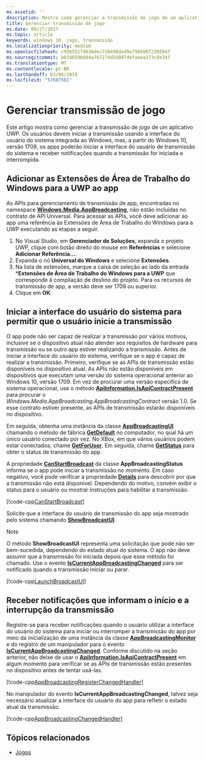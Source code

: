```yaml
---
ms.assetid: ''
description: Mostra como gerenciar a transmissão de jogo de um aplicativo UWP.
title: Gerenciar transmissão de jogo
ms.date: 09/27/2017
ms.topic: article
keywords: windows 10, jogo, transmissão
ms.localizationpriority: medium
ms.openlocfilehash: c906551fd626dec726498ded9a7995007230504f
ms.sourcegitcommit: b034650b684a767274d5d88746faeea373c8e34f
ms.translationtype: MT
ms.contentlocale: pt-BR
ms.lasthandoff: 03/06/2019
ms.locfileid: "57607581"
---
```

# <a name="manage-game-broadcasting"></a>Gerenciar transmissão de jogo
Este artigo mostra como gerenciar a transmissão de jogo de um aplicativo UWP. Os usuários devem iniciar a transmissão usando a interface do usuário do sistema integrada ao Windows, mas, a partir do Windows 10, versão 1709, os apps poderão iniciar a interface do usuário de transmissão do sistema e receber notificações quando a transmissão for iniciada e interrompida.

## <a name="add-the-windows-desktop-extensions-for-the-uwp-to-your-app"></a>Adicionar as Extensões de Área de Trabalho do Windows para a UWP ao app
As APIs para gerenciamento de transmissão de app, encontradas no namespace **[Windows.Media.AppBroadcasting](https://docs.microsoft.com/uwp/api/windows.media.appbroadcasting)**, não estão incluídas no contrato de API Universal. Para acessar as APIs, você deve adicionar ao app uma referência às Extensões de Área de Trabalho do Windows para a UWP executando as etapas a seguir.

1. No Visual Studio, em **Gerenciador de Soluções**, expanda o projeto UWP, clique com botão direito do mouse em **Referências** e selecione **Adicionar Referência...**. 
2. Expanda o nó **Universal do Windows** e selecione **Extensões**.
3. Na lista de extensões, marque a caixa de seleção ao lado da entrada ***Extensões de Área de Trabalho do Windows para a UWP** que corresponde à compilação de destino do projeto. Para os recursos de transmissão de app, a versão deve ser 1709 ou superior.
4. Clique em **OK**.

## <a name="launch-the-system-ui-to-allow-the-user-to-initiate-broadcasting"></a>Iniciar a interface do usuário do sistema para permitir que o usuário inicie a transmissão
O app pode não ser capaz de realizar a transmissão por vários motivos, inclusive se o dispositivo atual não atender aos requisitos de hardware para transmissão ou se outro app estiver realizando a transmissão. Antes de iniciar a interface do usuário do sistema, verifique se o app é capaz de realizar a transmissão. Primeiro, verifique se as APIs de transmissão estão disponíveis no dispositivo atual. As APIs não estão disponíveis em dispositivos que executam uma versão do sistema operacional anterior ao Windows 10, versão 1709. Em vez de procurar uma versão específica de sistema operacional, use o método **[ApiInformation.IsApiContractPresent](https://docs.microsoft.com/uwp/api/windows.foundation.metadata.apiinformation.isapicontractpresent)** para procurar o *Windows.Media.AppBroadcasting.AppBroadcastingContract* versão 1.0. Se esse contrato estiver presente, as APIs de transmissão estarão disponíveis no dispositivo.

Em seguida, obtenha uma instância da classe **[AppBroadcastingUI](https://docs.microsoft.com/uwp/api/windows.media.appbroadcasting.appbroadcastingui)** chamando o método de fábrica **[GetDefault](https://docs.microsoft.com/uwp/api/windows.media.appbroadcasting.appbroadcastingui.GetDefault)** no computador, no qual há um único usuário conectado por vez. No XBox, em que vários usuários podem estar conectados, chame **[GetForUser](https://docs.microsoft.com/uwp/api/windows.media.appbroadcasting.appbroadcastingui.getforuser)**. Em seguida, chame **[GetStatus](https://docs.microsoft.com/uwp/api/windows.media.appbroadcasting.appbroadcastingui.GetStatus)** para obter o status de transmissão do app.

A propriedade **[CanStartBroadcast](https://docs.microsoft.com/uwp/api/windows.media.appbroadcasting.appbroadcastingstatus.CanStartBroadcast)** da classe **AppBroadcastingStatus** informa se o app pode iniciar a transmissão no momento. Em caso negativo, você pode verificar a propriedade **[Details](https://docs.microsoft.com/uwp/api/windows.media.appbroadcasting.appbroadcastingstatus.Details)** para descobrir por que a transmissão não está disponível. Dependendo do motivo, convém exibir o status para o usuário ou mostrar instruções para habilitar a transmissão.

[!code-cpp[CanStartBroadcast](./code/AppBroadcast/cpp/AppBroadcastExampleApp/App.cpp#SnippetCanStartBroadcast)]

Solicite que a interface do usuário de transmissão do app seja mostrado pelo sistema chamando **[ShowBroadcastUI](https://docs.microsoft.com/uwp/api/windows.media.appbroadcasting.appbroadcastingui.ShowBroadcastUI)**.

> [!NOTE] 
> O método **ShowBroadcastUI** representa uma solicitação que pode não ser bem-sucedida, dependendo do estado atual do sistema. O app não deve assumir que a transmissão foi iniciada depois que esse método foi chamado. Use o evento **[IsCurrentAppBroadcastingChanged](https://docs.microsoft.com/uwp/api/windows.media.appbroadcasting.appbroadcastingmonitor.IsCurrentAppBroadcastingChanged)** para ser notificado quando a transmissão iniciar ou parar.

[!code-cpp[LaunchBroadcastUI](./code/AppBroadcast/cpp/AppBroadcastExampleApp/App.cpp#SnippetLaunchBroadcastUI)]

## <a name="receive-notifications-when-broadcasting-starts-and-stops"></a>Receber notificações que informam o início e a interrupção da transmissão
Registre-se para receber notificações quando o usuário utilizar a interface do usuário do sistema para iniciar ou interromper a transmissão do app por meio da inicialização de uma instância da classe **[AppBroadcastingMonitor](https://docs.microsoft.com/uwp/api/windows.media.appbroadcasting.appbroadcastingmonitor)** e do registro de um manipulador para o evento **[IsCurrentAppBroadcastingChanged](https://docs.microsoft.com/uwp/api/windows.media.appbroadcasting.appbroadcastingmonitor.IsCurrentAppBroadcastingChanged)**. Conforme discutido na seção anterior, não deixe de usar o **[ApiInformation.IsApiContractPresent](https://docs.microsoft.com/uwp/api/windows.foundation.metadata.apiinformation.isapicontractpresent)** em algum momento para verificar se as APIs de transmissão estão presentes no dispositivo antes de tentar usá-las. 

[!code-cpp[AppBroadcastingRegisterChangedHandler](./code/AppBroadcast/cpp/AppBroadcastExampleApp/App.cpp#SnippetAppBroadcastingRegisterChangedHandler)]

No manipulador do evento **IsCurrentAppBroadcastingChanged**, talvez seja necessário atualizar a interface do usuário do app para refletir o estado atual da transmissão.

[!code-cpp[AppBroadcastingChangedHandler](./code/AppBroadcast/cpp/AppBroadcastExampleApp/App.cpp#SnippetAppBroadcastingChangedHandler)]

## <a name="related-topics"></a>Tópicos relacionados

* [Jogos](index.md)

 

 




